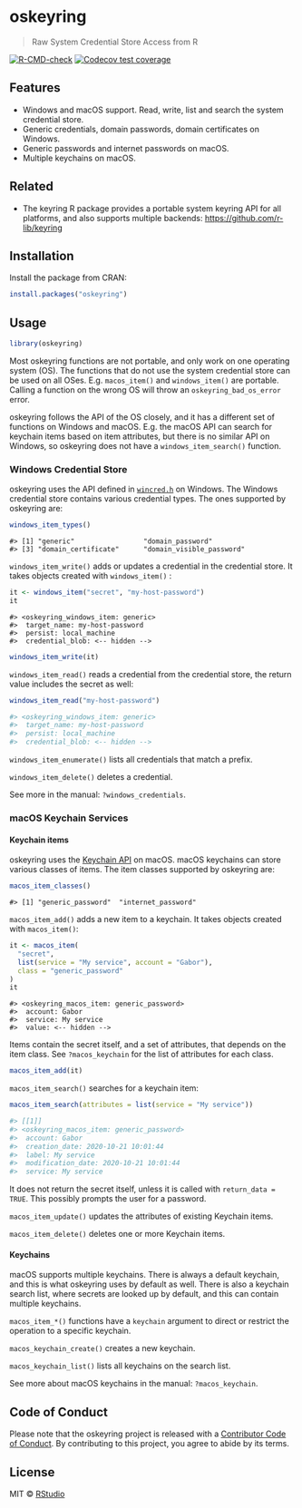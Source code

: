 
# oskeyring

> Raw System Credential Store Access from R

<!-- badges: start -->

[![R-CMD-check](https://github.com/r-lib/oskeyring/actions/workflows/R-CMD-check.yaml/badge.svg)](https://github.com/r-lib/oskeyring/actions/workflows/R-CMD-check.yaml)
[![Codecov test
coverage](https://codecov.io/gh/r-lib/oskeyring/branch/main/graph/badge.svg)](https://app.codecov.io/gh/r-lib/oskeyring?branch=main)
<!-- badges: end -->

## Features

- Windows and macOS support. Read, write, list and search the system
  credential store.
- Generic credentials, domain passwords, domain certificates on Windows.
- Generic passwords and internet passwords on macOS.
- Multiple keychains on macOS.

## Related

- The keyring R package provides a portable system keyring API for all
  platforms, and also supports multiple backends:
  <https://github.com/r-lib/keyring>

## Installation

Install the package from CRAN:

``` r
install.packages("oskeyring")
```

## Usage

``` r
library(oskeyring)
```

Most oskeyring functions are not portable, and only work on one
operating system (OS). The functions that do not use the system
credential store can be used on all OSes. E.g. `macos_item()` and
`windows_item()` are portable. Calling a function on the wrong OS will
throw an `oskeyring_bad_os_error` error.

oskeyring follows the API of the OS closely, and it has a different set
of functions on Windows and macOS. E.g. the macOS API can search for
keychain items based on item attributes, but there is no similar API on
Windows, so oskeyring does not have a `windows_item_search()` function.

### Windows Credential Store

oskeyring uses the API defined in
[`wincred.h`](https://learn.microsoft.com/en-us/windows/win32/api/wincred/)
on Windows. The Windows credential store contains various credential
types. The ones supported by oskeyring are:

``` r
windows_item_types()
```

    #> [1] "generic"                 "domain_password"        
    #> [3] "domain_certificate"      "domain_visible_password"

`windows_item_write()` adds or updates a credential in the credential
store. It takes objects created with `windows_item()` :

``` r
it <- windows_item("secret", "my-host-password")
it
```

    #> <oskeyring_windows_item: generic>
    #>  target_name: my-host-password
    #>  persist: local_machine
    #>  credential_blob: <-- hidden -->

``` r
windows_item_write(it)
```

`windows_item_read()` reads a credential from the credential store, the
return value includes the secret as well:

``` r
windows_item_read("my-host-password")
```

``` r
#> <oskeyring_windows_item: generic>
#>  target_name: my-host-password
#>  persist: local_machine
#>  credential_blob: <-- hidden -->
```

`windows_item_enumerate()` lists all credentials that match a prefix.

`windows_item_delete()` deletes a credential.

See more in the manual: `?windows_credentials`.

### macOS Keychain Services

#### Keychain items

oskeyring uses the [Keychain
API](https://developer.apple.com/documentation/security/keychain_services)
on macOS. macOS keychains can store various classes of items. The item
classes supported by oskeyring are:

``` r
macos_item_classes()
```

    #> [1] "generic_password"  "internet_password"

`macos_item_add()` adds a new item to a keychain. It takes objects
created with `macos_item()`:

``` r
it <- macos_item(
  "secret",
  list(service = "My service", account = "Gabor"),
  class = "generic_password"
)
it
```

    #> <oskeyring_macos_item: generic_password>
    #>  account: Gabor
    #>  service: My service
    #>  value: <-- hidden -->

Items contain the secret itself, and a set of attributes, that depends
on the item class. See `?macos_keychain` for the list of attributes for
each class.

``` r
macos_item_add(it)
```

`macos_item_search()` searches for a keychain item:

``` r
macos_item_search(attributes = list(service = "My service"))
```

``` r
#> [[1]]
#> <oskeyring_macos_item: generic_password>
#>  account: Gabor
#>  creation_date: 2020-10-21 10:01:44
#>  label: My service
#>  modification_date: 2020-10-21 10:01:44
#>  service: My service
```

It does not return the secret itself, unless it is called with
`return_data = TRUE`. This possibly prompts the user for a password.

`macos_item_update()` updates the attributes of existing Keychain items.

`macos_item_delete()` deletes one or more Keychain items.

#### Keychains

macOS supports multiple keychains. There is always a default keychain,
and this is what oskeyring uses by default as well. There is also a
keychain search list, where secrets are looked up by default, and this
can contain multiple keychains.

`macos_item_*()` functions have a `keychain` argument to direct or
restrict the operation to a specific keychain.

`macos_keychain_create()` creates a new keychain.

`macos_keychain_list()` lists all keychains on the search list.

See more about macOS keychains in the manual: `?macos_keychain`.

## Code of Conduct

Please note that the oskeyring project is released with a [Contributor
Code of
Conduct](https://r-lib.github.io/oskeyring/CODE_OF_CONDUCT.html). By
contributing to this project, you agree to abide by its terms.

## License

MIT © [RStudio](https://github.com/rstudio)
